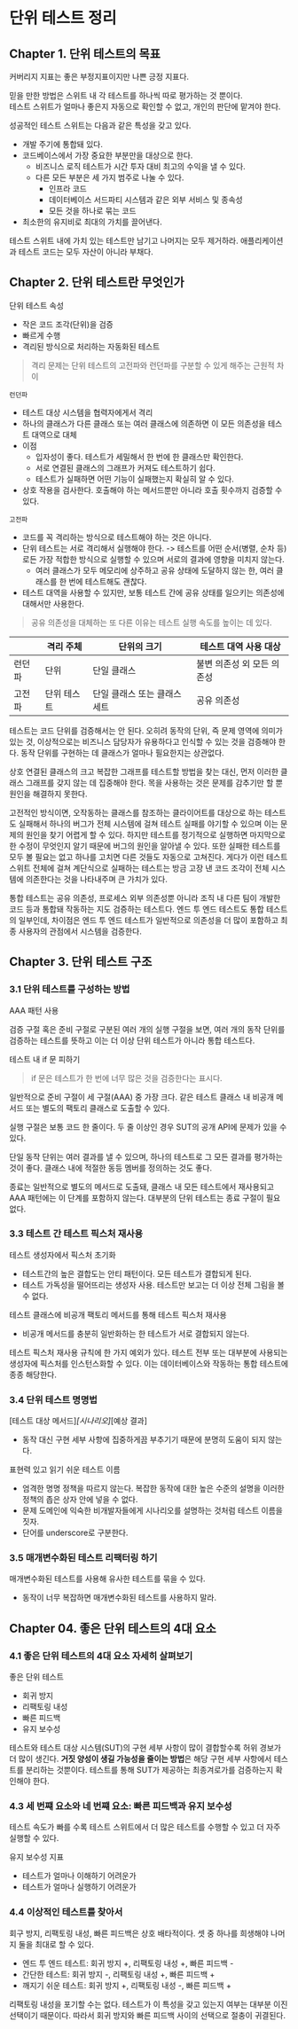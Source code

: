 # 단위 테스트 정리

## Chapter 1. 단위 테스트의 목표

커버리지 지표는 좋은 부정지표이지만 나쁜 긍정 지표다.

믿을 만한 방법은 스위트 내 각 테스트를 하나씩 따로 평가하는 것 뿐이다.  
테스트 스위트가 얼마나 좋은지 자동으로 확인할 수 없고, 개인의 판단에 맡겨야 한다.

성공적인 테스트 스위트는 다음과 같은 특성을 갖고 있다.

- 개발 주기에 통합돼 있다.
- 코드베이스에서 가장 중요한 부분만을 대상으로 한다.
  - 비즈니스 로직 테스트가 시간 투자 대비 최고의 수익을 낼 수 있다.
  - 다른 모든 부분은 세 가지 범주로 나눌 수 있다.
    - 인프라 코드
    - 데이터베이스 서드파티 시스템과 같은 외부 서비스 및 종속성
    - 모든 것을 하나로 묶는 코드
- 최소한의 유지비로 최대의 가치를 끌어낸다.

테스트 스위트 내에 가치 있는 테스트만 남기고 나머지는 모두 제거하라. 애플리케이션과 테스트 코드는 모두 자산이 아니라 부채다.

## Chapter 2. 단위 테스트란 무엇인가

단위 테스트 속성

- 작은 코드 조각(단위)을 검증
- 빠르게 수행
- 격리된 방식으로 처리하는 자동화된 테스트

> 격리 문제는 단위 테스트의 고전파와 런던파를 구분할 수 있게 해주는 근원적 차이

`런던파`

- 테스트 대상 시스템을 협력자에게서 격리
- 하나의 클래스가 다른 클래스 또는 여러 클래스에 의존하면 이 모든 의존성을 테스트 대역으로 대체
- 이점
  - 입자성이 좋다. 테스트가 세밀해서 한 번에 한 클래스만 확인한다.
  - 서로 연결된 클래스의 그래프가 커져도 테스트하기 쉽다.
  - 테스트가 실패하면 어떤 기능이 실패했는지 확실히 알 수 있다.
- 상호 작용을 검사한다. 호출해야 하는 메서드뿐만 아니라 호출 횟수까지 검증할 수 있다.

`고전파`

- 코드를 꼭 격리하는 방식으로 테스트해야 하는 것은 아니다.
- 단위 테스트는 서로 격리해서 실행해야 한다. -> 테스트를 어떤 순서(병렬, 순차 등)로든 가장 적합한 방식으로 실행할 수 있으며 서로의 결과에 영향을 미치지 않는다.
  - 여러 클래스가 모두 메모리에 상주하고 공유 상태에 도달하지 않는 한, 여러 클래스를 한 번에 테스트해도 괜찮다.
- 테스트 대역을 사용할 수 있지만, 보통 테스트 간에 공유 상태를 일으키는 의존성에 대해서만 사용한다.

> 공유 의존성을 대체하는 또 다른 이유는 테스트 실행 속도를 높이는 데 있다.

||격리 주체|단위의 크기|테스트 대역 사용 대상|
|---|---|---|---|
|런던파|단위|단일 클래스|불변 의존성 외 모든 의존성|
|고전파|단위 테스트|단일 클래스 또는 클래스 세트|공유 의존성|

테스트는 코드 단위를 검증해서는 안 된다. 오히려 동작의 단위, 즉 문제 영역에 의미가 있는 것, 이상적으로는 비즈니스 담당자가 유용하다고 인식할 수 있는 것을 검증해야 한다. 동작 단위를 구현하는 데 클래스가 얼마나 필요한지는 상관없다.

상호 연결된 클래스의 크고 복잡한 그래프를 테스트할 방법을 찾는 대신, 먼저 이러한 클래스 그래프를 갖지 않는 데 집중해야 한다. 목을 사용하는 것은 문제를 감추기만 할 뿐 원인을 해결하지 못한다.

고전적인 방식이면, 오작동하는 클래스를 참조하는 클라이어트를 대상으로 하는 테스트도 실패해서 하나의 버그가 전체 시스템에 걸쳐 테스트 실패를 야기할 수 있으며 이는 문제의 원인을 찾기 어렵게 할 수 있다. 하지만 테스트를 정기적으로 실행하면 마지막으로 한 수정이 무엇인지 알기 때문에 버그의 원인을 알아낼 수 있다. 또한 실패한 테스트를 모두 볼 필요는 없고 하나를 고치면 다른 것들도 자동으로 고쳐진다. 게다가 이런 테스트 스위트 전체에 걸쳐 계단식으로 실패하는 테스트는 방금 고장 낸 코드 조각이 전체 시스템에 의존한다는 것을 나타내주며 큰 가치가 있다.

통합 테스트는 공유 의존성, 프로세스 외부 의존성뿐 아니라 조직 내 다른 팀이 개발한 코드 등과 통합돼 작동하는 지도 검증하는 테스트다. 엔드 투 엔드 테스트도 통합 테스트의 일부인데, 차이점은 엔드 투 엔드 테스트가 일반적으로 의존성을 더 많이 포함하고 최종 사용자의 관점에서 시스템을 검증한다.

## Chapter 3. 단위 테스트 구조

### 3.1 단위 테스트를 구성하는 방법

AAA 패턴 사용

검증 구절 혹은 준비 구절로 구분된 여러 개의 실행 구절을 보면, 여러 개의 동작 단위를 검증하는 테스트를 뜻하고 이는 더 이상 단위 테스트가 아니라 통합 테스트다.

테스트 내 if 문 피하기

> if 문은 테스트가 한 번에 너무 많은 것을 검증한다는 표시다.

일반적으로 준비 구절이 세 구절(AAA) 중 가장 크다. 같은 테스트 클래스 내 비공개 메서드 또는 별도의 팩토리 클래스로 도출할 수 있다.

실행 구절은 보통 코드 한 줄이다. 두 줄 이상인 경우 SUT의 공개 API에 문제가 있을 수 있다.

단일 동작 단위는 여러 결과를 낼 수 있으며, 하나의 테스트로 그 모든 결과를 평가하는 것이 좋다. 클래스 내에 적절한 동등 멤버를 정의하는 것도 좋다.

종료는 일반적으로 별도의 메서드로 도출돼, 클래스 내 모든 테스트에서 재사용되고 AAA 패턴에는 이 단계를 포함하지 않는다. 대부분의 단위 테스트는 종료 구절이 필요 없다.

### 3.3 테스트 간 테스트 픽스처 재사용

테스트 생성자에서 픽스처 초기화

- 테스트간의 높은 결합도는 안티 패턴이다. 모든 테스트가 결합되게 된다.
- 테스트 가독성을 떨어뜨리는 생성자 사용. 테스트만 보고는 더 이상 전체 그림을 볼 수 없다.

테스트 클래스에 비공개 팩토리 메서드를 통해 테스트 픽스처 재사용

- 비공개 메서드를 충분히 일반화하는 한 테스트가 서로 결합되지 않는다.

테스트 픽스처 재사용 규칙에 한 가지 예외가 있다. 테스트 전부 또는 대부분에 사용되는 생성자에 픽스처를 인스턴스화할 수 있다. 이는 데이터베이스와 작동하는 통합 테스트에 종종 해당한다.

### 3.4 단위 테스트 명명법

[테스트 대상 메서드]_[시나리오]_[예상 결과]

- 동작 대신 구현 세부 사항에 집중하게끔 부추기기 때문에 분명히 도움이 되지 않는다.

표현력 있고 읽기 쉬운 테스트 이름

- 엄격한 명명 정책을 따르지 않는다. 복잡한 동작에 대한 높은 수준의 설명을 이러한 정책의 좁은 상자 안에 넣을 수 없다.
- 문제 도메인에 익숙한 비개발자들에게 시나리오를 설명하는 것처럼 테스트 이름을 짓자.
- 단어를 underscore로 구분한다.

### 3.5 매개변수화된 테스트 리팩터링 하기

매개변수화된 테스트를 사용해 유사한 테스트를 묶을 수 있다.

- 동작이 너무 복잡하면 매개변수화된 테스트를 사용하지 말라.

## Chapter 04. 좋은 단위 테스트의 4대 요소

### 4.1 좋은 단위 테스트의 4대 요소 자세히 살펴보기

좋은 단위 테스트

- 회귀 방지
- 리팩토링 내성
- 빠른 피드백
- 유지 보수성

테스트와 테스트 대상 시스템(SUT)의 구현 세부 사항이 많이 결합할수록 허위 경보가 더 많이 생긴다. **거짓 양성이 생길 가능성을 줄이는 방법**은 해당 구현 세부 사항에서 테스트를 분리하는 것뿐이다. 테스트를 통해 SUT가 제공하는 최종겨로가를 검증하는지 확인해야 한다.

### 4.3 세 번쨰 요소와 네 번쨰 요소: 빠른 피드백과 유지 보수성

테스트 속도가 빠를 수록 테스트 스위트에서 더 많은 테스트를 수행할 수 있고 더 자주 실행할 수 있다.

유지 보수성 지표

- 테스트가 얼마나 이해하기 어려운가
- 테스트가 얼마나 실행하기 어려운가

### 4.4 이상적인 테스트를 찾아서

회구 방지, 리팩토링 내성, 빠른 피드백은 상호 배타적이다. 셋 중 하나를 희생해야 나머지 둘을 최대로 할 수 있다.

- 엔드 투 엔드 테스트: 회귀 방지 +, 리팩토링 내성 +, 빠른 피드백 -
- 간단한 테스트: 회귀 방지 -, 리팩토링 내성 +, 빠른 피드백 +
- 깨지기 쉬운 테스트: 회귀 방지 +, 리팩토링 내성 -, 빠른 피드백 +

리팩토링 내성을 포기할 수는 없다. 테스트가 이 특성을 갖고 있는지 여부는 대부분 이진 선택이기 때문이다. 따라서 회귀 방지와 빠른 피드백 사이의 선택으로 절충이 귀결된다.
